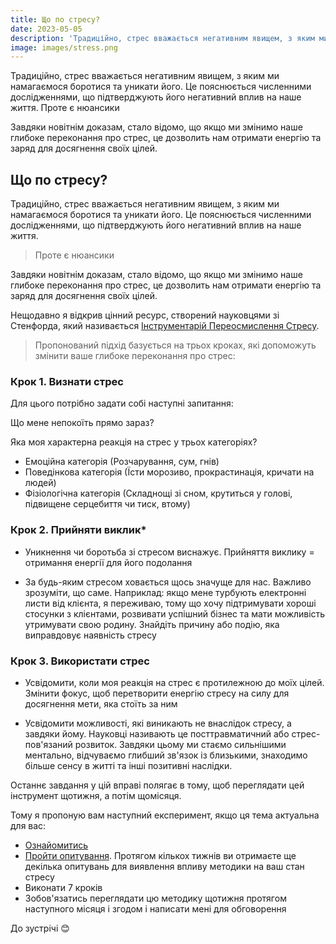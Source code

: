 ```yaml
---
title: Що по стресу?
date: 2023-05-05
description: 'Традиційно, стрес вважається негативним явищем, з яким ми намагаємося боротися та уникати його. Це пояснюється численними дослідженнями, що підтверджують його негативний вплив на наше життя. Проте є нюансики '
image: images/stress.png
---
```


Традиційно, стрес вважається негативним явищем, з яким ми намагаємося боротися та уникати його. Це пояснюється численними дослідженнями, що підтверджують його негативний вплив на наше життя. Проте є нюансики

Завдяки новітнім доказам, стало відомо, що якщо ми змінимо наше глибоке переконання про стрес, це дозволить нам отримати енергію та заряд для досягнення своїх цілей.

## Що по стресу?

Традиційно, стрес вважається негативним явищем, з яким ми намагаємося боротися та уникати його. Це пояснюється численними дослідженнями, що підтверджують його негативний вплив на наше життя.

> Проте є нюансики

Завдяки новітнім доказам, стало відомо, що якщо ми змінимо наше глибоке переконання про стрес, це дозволить нам отримати енергію та заряд для досягнення своїх цілей.

Нещодавно я відкрив цінний ресурс, створений науковцями зі Стенфорда, який називається [Інструментарій Переосмислення Стресу](https://sparqtools.org/rethinkingstress/).

> Пропонований підхід базується на трьох кроках, які допоможуть змінити ваше глибоке переконання про стрес: 

### Крок 1. Визнати стрес

Для цього потрібно задати собі наступні запитання:

Що мене непокоїть прямо зараз?

Яка моя характерна реакція на стрес у трьох категоріях?
- Емоційна категорія (Розчарування, сум, гнів)
- Поведінкова категорія (Їсти морозиво, прокрастинація, кричати на людей)
- Фізіологічна категорія (Складнощі зі сном, крутиться у голові, підвищене серцебиття чи тиск, втому)

### Крок 2. Прийняти виклик*

- Уникнення чи боротьба зі стресом виснажує. Прийняття виклику = отримання енергії для його подолання

- За будь-яким стресом ховається щось значуще для нас. Важливо зрозуміти, що саме. Наприклад: якщо мене турбують електронні листи від клієнта, я переживаю, тому що хочу підтримувати хороші стосунки з клієнтами, розвивати успішний бізнес та мати можливість утримувати свою родину. Знайдіть причину або подію, яка виправдовує наявність стресу

### Крок 3. Використати стрес

- Усвідомити, коли моя реакція на стрес є протилежною до моїх цілей. Змінити фокус, щоб перетворити енергію стресу на силу для досягнення мети, яка стоїть за ним

-  Усвідомити можливості, які виникають не внаслідок стресу, а завдяки йому. Науковці називають це посттравматичний або стрес-пов'язаний розвиток. Завдяки цьому ми стаємо сильнішими ментально, відчуваємо глибший зв'язок із близькими, знаходимо більше сенсу в житті та інші позитивні наслідки.

Останнє завдання у цій вправі полягає в тому, щоб переглядати цей інструмент щотижня, а потім щомісяця.

Тому я пропоную вам наступний експеримент, якщо ця тема актуальна для вас:
- [Ознайомитись](https://sparqtools.org/rethinkingstress/)
- [Пройти опитування](https://stanforduniversity.qualtrics.com/jfe/form/SV_6KctrhZTkukLkwd). Протягом кількох тижнів ви отримаєте ще декілька опитувань для виявлення впливу методики на ваш стан стресу
-  Виконати 7 кроків 
-  Зобов'язатись переглядати цю методику щотижня протягом наступного місяця і згодом і написати мені для обговорення

До зустрічі 😊